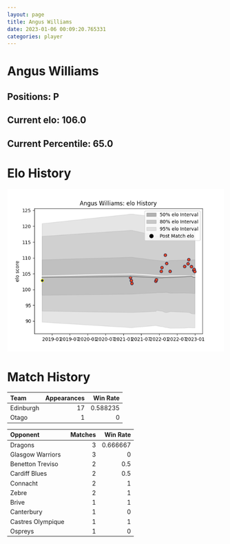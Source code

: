 ```yaml
---  
layout: page  
title: Angus Williams  
date: 2023-01-06 00:09:20.765331  
categories: player  
---
```

# Angus Williams

## Positions: P

## Current elo: 106.0

## Current Percentile: 65.0

# Elo History


![elo history](history_AngusWilliams.png)
# Match History


| Team      |   Appearances |   Win Rate |
|:----------|--------------:|-----------:|
| Edinburgh |            17 |   0.588235 |
| Otago     |             1 |   0        |

| Opponent          |   Matches |   Win Rate |
|:------------------|----------:|-----------:|
| Dragons           |         3 |   0.666667 |
| Glasgow Warriors  |         3 |   0        |
| Benetton Treviso  |         2 |   0.5      |
| Cardiff Blues     |         2 |   0.5      |
| Connacht          |         2 |   1        |
| Zebre             |         2 |   1        |
| Brive             |         1 |   1        |
| Canterbury        |         1 |   0        |
| Castres Olympique |         1 |   1        |
| Ospreys           |         1 |   0        |
